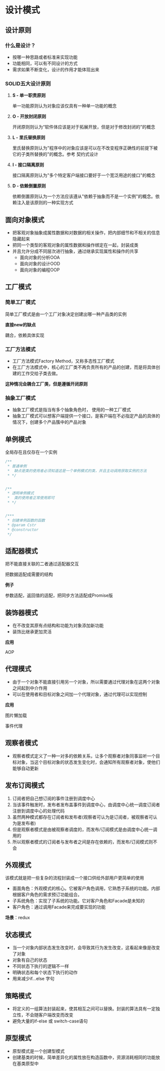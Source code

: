 # 设计模式



## 设计原则

### 

### 什么是设计？

- 按哪一种思路或者标准来实现功能
- 功能相同，可以有不同设计的方式
- 需求如果不断变化，设计的作用才能体现出来



### SOLID五大设计原则

1. **S - 单一职责原则**

   单一功能原则认为对象应该仅具有一种单一功能的概念

2. **O - 开放封闭原则**

   开闭原则则认为“软件体应该是对于拓展开放，但是对于修改封闭的”的概念

3. **L - 里氏替换原则**

   里氏替换原则认为"程序中的对象应该是可以在不改变程序正确性的前提下被它的子类所替换的"的概念。参考 契约式设计

4. **I - 接口隔离原则**

   接口隔离原则认为"多个特定客户端接口要好于一个宽泛用途的接口"的概念

5. **D - 依赖倒置原则** 

   依赖倒置原则认为一个方法应该遵从"依赖于抽象而不是一个实例"的概念。依赖注入是该原则的一种实现方式

   

 

## 面向对象模式

- 把客观对象抽象成属性数据和对数据的相关操作，把内部细节和不相关的信息隐藏起来
- 把同一个类型的客观对象的属性数据和操作绑定在一起，封装成类
- 并且允许分成不同层次进行抽象，通过继承实现属性和操作的共享
  - 面向对象的分析OOA
  - 面向对象的设计OOD
  - 面向对象的编程OOP

### 

## 工厂模式



### 简单工厂模式

简单工厂模式是由一个工厂对象决定创建出哪一种产品类的实例

**直接new的缺点**

耦合，依赖具体实现



### 工厂方法模式

- 工厂方法模式Factory Method，又称多态性工厂模式
- 在工厂方法模式中，核心的工厂类不再负责所有的产品的创建，而是将具体创建的工作交给子类去做。

**这种情况会耦合工厂类，但是遵循开闭原则**



### 抽象工厂模式

- 抽象工厂模式是指当有多个抽象角色时， 使用的一种工厂模式
- 抽象工厂模式可以想客户端提供一个接口，是客户端在不必指定产品的具体的情况下，创建多个产品簇中的产品对象



## 单例模式

全局存在且仅存在一个实例

```js
/**
 * 普通单例
 *  缺点是类的使用者必须知道这是一个单例模式的类，并且主动调用获取实例的方法
 * */


/**
 * 透明单例模式
 *  类的使用者正常使用即可
 * */


/***
 * 创建单例函数的函数
 * @param Cstr
 * @constructor
 */

```



## 适配器模式

把不能直接关联的二者通过适配器交互

把数据适配成需要的结构

**例子**

参数适配，返回值的适配，把同步方法适配成Promise版





## 装饰器模式

- 在不改变其原有点结构和功能为对象添加新功能
- 装饰比继承更加灵活

**应用**

AOP





## 代理模式

- 由于一个对象不能直接引用另一个对象，所以需要通过代理对象在这两个对象之间起到中介作用
- 可以在使用者和目标对象之间加一个代理对象，通过代理可以实现控制 

**应用**

图片懒加载

事件代理 



## 观察者模式

- 观察者模式定义了一种一对多的依赖关系，让多个观察者对象同事监听一个目标对象，当这个目标对象的状态发生变化时，会通知所有观察者对象，使他们能够自动更新



## 发布订阅模式

1. 订阅者把自己想订阅的事件注册到调度中心
2. 当该事件触发时，发布者发布盖事件到调度中心，由调度中心统一调度订阅者注册到调度中心的处理代码
3. 虽然两种模式都存在订阅者和发布者(观察者可认为是订阅者，被观察者可认为是发布者)
4. 但是观察者模式是由被观察者调度的，而发布/订阅模式是由调度中心统一调用的
5. 所以观察者模式的订阅者与发布者之间是存在依赖的，而发布/订阅模式则不会



## 外观模式

该模式就是把一些复杂的流程封装成一个接口供给外部用户更简单的使用

- 面面角色：外观模式的核心。它被客户角色调用，它熟悉子系统的功能。内部根据客户角色的需求预订功能组合。
- 子系统角色：实现了子系统的功能。它对客户角色和Facade是未知的
- 客户角色：通过调用Facade来完成要实现的功能

**场景**：redux





## 状态模式

- 当一个对象内部状态发生改变时，会导致其行为发生改变，这看起来像是改变了对象
- 对象有自己的状态
- 不同状态下执行的逻辑不一样
- 明确状态和每个状态下执行的动作
- 用来减少if...else 字句 



## 策略模式

- 将定义的一组算法封装起来，使其相互之间可以替换。封装的算法具有一定独立性，不会随客户端改变而改变
- 避免大量的if-else 或 switch-case语句 



## 原型模式

- 原型模式是一个创建型模式
- 创建基类的时候，简单差异化的属性放在构造函数中，资源消耗相同的功能放在基类原型中

































